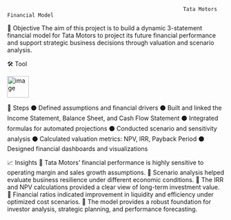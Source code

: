                                                              Tata Motors Financial Model

🎯 Objective
The aim of this project is to build a dynamic 3-statement financial model for Tata Motors to project its future financial performance and support strategic business decisions through valuation and scenario analysis.

🛠 Tool

<img width="50" height="50" alt="image" src="https://github.com/user-attachments/assets/db343fa2-b07a-420d-a92e-8b7e780e0091" />

🧩 Steps
⚫ Defined assumptions and financial drivers
⚫ Built and linked the Income Statement, Balance Sheet, and Cash Flow Statement
⚫ Integrated formulas for automated projections
⚫ Conducted scenario and sensitivity analysis
⚫ Calculated valuation metrics: NPV, IRR, Payback Period
⚫ Designed financial dashboards and visualizations

📈 Insights
📍 Tata Motors’ financial performance is highly sensitive to operating margin and sales growth assumptions.
📍 Scenario analysis helped evaluate business resilience under different economic conditions.
📍 The IRR and NPV calculations provided a clear view of long-term investment value.
📍 Financial ratios indicated improvement in liquidity and efficiency under optimized cost scenarios.
📍 The model provides a robust foundation for investor analysis, strategic planning, and performance forecasting.
